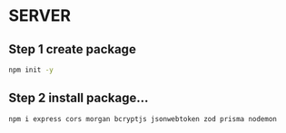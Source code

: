 # SERVER

## Step 1 create package
```bash
npm init -y
```
## Step 2 install package...
```bash
npm i express cors morgan bcryptjs jsonwebtoken zod prisma nodemon
```